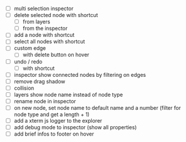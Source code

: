 - [ ] multi selection inspector
- [ ] delete selected node with shortcut
  - [ ] from layers
  - [ ] from the inspector
- [ ] add a node with shortcut
- [ ] select all nodes with shortcut
- [ ] custom edge
  - [ ] with delete button on hover
- [ ] undo / redo
  - [ ] with shortcut
- [ ] inspector show connected nodes by filtering on edges
- [ ] remove drag shadow
- [ ] collision
- [ ] layers show node name instead of node type
- [ ] rename node in inspector
- [ ] on new node, set node name to default name and a number (filter for node type and get a length + 1)
- [ ] add a xterm js logger to the explorer
- [ ] add debug mode to inspector (show all properties)
- [ ] add brief infos to footer on hover

